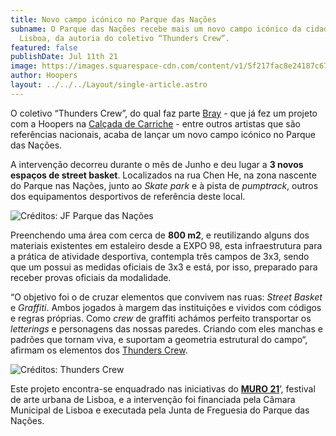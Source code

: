 ```yaml
---
title: Novo campo icónico no Parque das Nações
subname: O Parque das Nações recebe mais um novo campo icónico da cidade de
  Lisboa, da autoria do coletivo “Thunders Crew”.
featured: false
publishDate: Jul 11th 21
image: https://images.squarespace-cdn.com/content/v1/5f217fac8e24187c674282cd/1625648248880-406YYIG32G8O41YCAGRL/Thunder+Crew+-+Campo+5.jpeg?format=1500w
author: Hoopers
layout: ../../../Layout/single-article.astro
---
```

<!--StartFragment-->

O coletivo “Thunders Crew”, do qual faz parte [Bray](https://www.instagram.com/heliobray/) - que já fez um projeto com a Hoopers na [Calçada de Carriche](https://www.hoopers.club/noticias/lisboa-recebe-homenagem-a-kobe-bryant-com-novo-campo-iconico-e-a-maior-empena-de-lisboa) - entre outros artistas que são referências nacionais, acaba de lançar um novo campo icónico no Parque das Nações.

A intervenção decorreu durante o mês de Junho e deu lugar a **3 novos espaços de street basket**. Localizados na rua Chen He, na zona nascente do Parque nas Nações, junto ao *Skate park* e à pista de *pumptrack*, outros dos equipamentos desportivos de referência deste local.

<!--EndFragment-->

![Créditos: JF Parque das Nações](https://images.squarespace-cdn.com/content/v1/5f217fac8e24187c674282cd/1625605246355-DW1YAL2CGBAIS585FIQ4/Thunder+Crew+-+Campo+4.jpg?format=1500w "Créditos: JF Parque das Nações")

<!--StartFragment-->

Preenchendo uma área com cerca de **800 m2**, e reutilizando alguns dos materiais existentes em estaleiro desde a EXPO 98, esta infraestrutura para a prática de atividade desportiva, contempla três campos de 3x3, sendo que um possui as medidas oficiais de 3x3 e está, por isso, preparado para receber provas oficiais da modalidade.

“O objetivo foi o de cruzar elementos que convivem nas ruas: *Street Basket* e *Graffiti*. Ambos jogados à margem das instituições e vividos com códigos e regras próprias. Como *crew* de graffiti achámos perfeito transportar os *letterings* e personagens das nossas paredes. Criando com eles manchas e padrões que tornam viva, e suportam a geometria estrutural do campo“, afirmam os elementos dos [Thunders Crew](https://www.instagram.com/thunderscrew/).

<!--EndFragment-->

![Créditos: Thunders Crew](https://images.squarespace-cdn.com/content/v1/5f217fac8e24187c674282cd/1625648248880-406YYIG32G8O41YCAGRL/Thunder+Crew+-+Campo+5.jpeg?format=1500w "Créditos: Thunders Crew")

<!--StartFragment-->

Este projeto encontra-se enquadrado nas iniciativas do **[MURO 21](http://gau.cm-lisboa.pt/muro.html)**’, festival de arte urbana de Lisboa, e a intervenção foi financiada pela Câmara Municipal de Lisboa e executada pela Junta de Freguesia do Parque das Nações.

<!--EndFragment-->